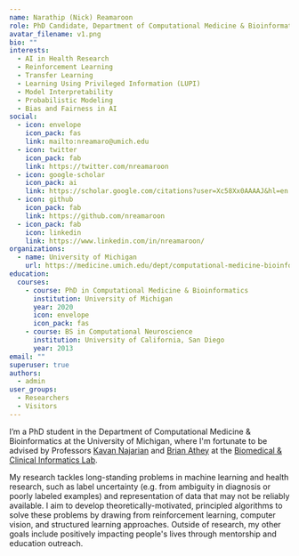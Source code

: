 ```yaml
---
name: Narathip (Nick) Reamaroon
role: PhD Candidate, Department of Computational Medicine & Bioinformatics
avatar_filename: v1.png
bio: ""
interests:
  - AI in Health Research
  - Reinforcement Learning
  - Transfer Learning
  - Learning Using Privileged Information (LUPI)
  - Model Interpretability
  - Probabilistic Modeling
  - Bias and Fairness in AI
social:
  - icon: envelope
    icon_pack: fas
    link: mailto:nreamaro@umich.edu
  - icon: twitter
    icon_pack: fab
    link: https://twitter.com/nreamaroon
  - icon: google-scholar
    icon_pack: ai
    link: https://scholar.google.com/citations?user=Xc58Xx0AAAAJ&hl=en
  - icon: github
    icon_pack: fab
    link: https://github.com/nreamaroon
  - icon_pack: fab
    icon: linkedin
    link: https://www.linkedin.com/in/nreamaroon/
organizations:
  - name: University of Michigan
    url: https://medicine.umich.edu/dept/computational-medicine-bioinformatics
education:
  courses:
    - course: PhD in Computational Medicine & Bioinformatics
      institution: University of Michigan
      year: 2020
      icon: envelope
      icon_pack: fas
    - course: BS in Computational Neuroscience
      institution: University of California, San Diego
      year: 2013
email: ""
superuser: true
authors:
  - admin
user_groups:
  - Researchers
  - Visitors
---
```

I’m a PhD student in the Department of Computational Medicine & Bioinformatics at the University of Michigan, where I'm fortunate to be advised by Professors [Kavan Najarian](https://medicine.umich.edu/dept/dcmb/kayvan-najarian-phd) and [Brian Athey](https://medicine.umich.edu/dept/dcmb/brian-d-athey-phd) at the [Biomedical & Clinical Informatics Lab](http://najarianlab.ccmb.med.umich.edu). 

My research tackles long-standing problems in machine learning and health research, such as label uncertainty (e.g. from ambiguity in diagnosis or poorly labeled examples) and representation of data that may not be reliably available. I aim to develop theoretically-motivated, principled algorithms to solve these problems by drawing from reinforcement learning, computer vision, and structured learning approaches. Outside of research, my other goals include positively impacting people's lives through mentorship and education outreach. 